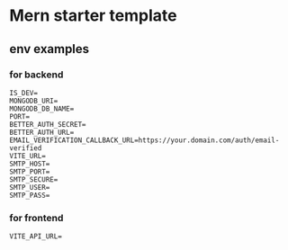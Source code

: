 # Mern starter template

## env examples

### for backend

```env
IS_DEV=
MONGODB_URI=
MONGODB_DB_NAME=
PORT=
BETTER_AUTH_SECRET=
BETTER_AUTH_URL=
EMAIL_VERIFICATION_CALLBACK_URL=https://your.domain.com/auth/email-verified
VITE_URL=
SMTP_HOST=
SMTP_PORT=
SMTP_SECURE=
SMTP_USER=
SMTP_PASS=
```

### for frontend

```env
VITE_API_URL=
```
